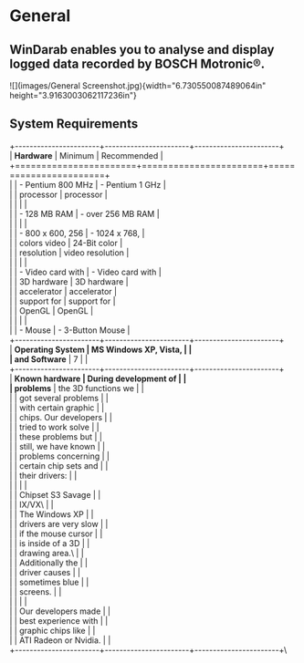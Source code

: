 General
=======

  **WinDarab** enables you to analyse and display logged data recorded by BOSCH Motronic®.
  ------------------------------------------------------------------------------------------
  ![](images/General Screenshot.jpg){width="6.730550087489064in" height="3.9163003062117236in"}

System Requirements
-------------------

+-----------------------+-----------------------+-----------------------+\
| **Hardware**          | Minimum               | Recommended           |\
+=======================+=======================+=======================+\
|                       | -   Pentium 800 MHz   | -   Pentium 1 GHz     |\
|                       |     processor         |     processor         |\
|                       |                       |                       |\
|                       | -   128 MB RAM        | -   over 256 MB RAM   |\
|                       |                       |                       |\
|                       | -   800 x 600, 256    | -   1024 x 768,       |\
|                       |     colors video      |     24-Bit color      |\
|                       |     resolution        |     video resolution  |\
|                       |                       |                       |\
|                       | -   Video card with   | -   Video card with   |\
|                       |     3D hardware       |     3D hardware       |\
|                       |     accelerator       |     accelerator       |\
|                       |     support for       |     support for       |\
|                       |     OpenGL            |     OpenGL            |\
|                       |                       |                       |\
|                       | -   Mouse             | -   3-Button Mouse    |\
+-----------------------+-----------------------+-----------------------+\
| **Operating System    | MS Windows XP, Vista, |                       |\
| and Software**        | 7                     |                       |\
+-----------------------+-----------------------+-----------------------+\
| **Known hardware      | During development of |                       |\
| problems**            | the 3D functions we   |                       |\
|                       | got several problems  |                       |\
|                       | with certain graphic  |                       |\
|                       | chips. Our developers |                       |\
|                       | tried to work solve   |                       |\
|                       | these problems but    |                       |\
|                       | still, we have known  |                       |\
|                       | problems concerning   |                       |\
|                       | certain chip sets and |                       |\
|                       | their drivers:        |                       |\
|                       |                       |                       |\
|                       | Chipset S3 Savage     |                       |\
|                       | IX/VX\                |                       |\
|                       | The Windows XP        |                       |\
|                       | drivers are very slow |                       |\
|                       | if the mouse cursor   |                       |\
|                       | is inside of a 3D     |                       |\
|                       | drawing area.\        |                       |\
|                       | Additionally the      |                       |\
|                       | driver causes         |                       |\
|                       | sometimes blue        |                       |\
|                       | screens.              |                       |\
|                       |                       |                       |\
|                       | Our developers made   |                       |\
|                       | best experience with  |                       |\
|                       | graphic chips like    |                       |\
|                       | ATI Radeon or Nvidia. |                       |\
+-----------------------+-----------------------+-----------------------+\